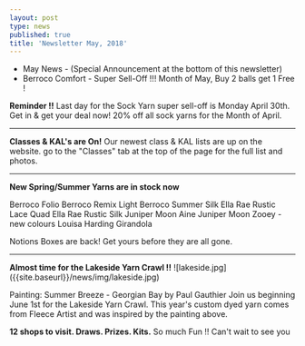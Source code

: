 ```yaml
---
layout: post
type: news
published: true
title: 'Newsletter May, 2018'
---
```


- May News - (Special Announcement at the bottom of this newsletter)
- Berroco Comfort - Super Sell-Off !!! Month of May, Buy 2 balls get 1 Free  !

<strong>Reminder !!</strong>
Last day for the Sock Yarn super sell-off is Monday April 30th. Get in & get your deal now!  20% off all sock yarns for the Month of April.
   <hr>
<strong>Classes & KAL's are On!</strong>
Our newest class & KAL lists are up on the website.
go to the "Classes" tab at the top of the page for the full list and photos.
<hr>
<strong>New Spring/Summer Yarns are in stock now</strong>
 
Berroco Folio
Berroco Remix Light
Berroco Summer Silk
Ella Rae Rustic Lace Quad
Ella Rae Rustic Silk
Juniper Moon Aine
Juniper Moon Zooey - new colours
Louisa Harding Girandola

Notions Boxes are back! Get yours before they are all gone.
   <hr>
<strong>Almost time for the Lakeside Yarn Crawl !!</strong>
![lakeside.jpg]({{site.baseurl}}/news/img/lakeside.jpg)

Painting: Summer Breeze - Georgian Bay   by Paul Gauthier
Join us beginning June 1st for the Lakeside Yarn Crawl.  This year's custom dyed yarn comes from Fleece Artist and was inspired by the painting above. 

<strong>12 shops to visit. Draws. Prizes. Kits.</strong>
So much Fun !! Can't wait to see you
